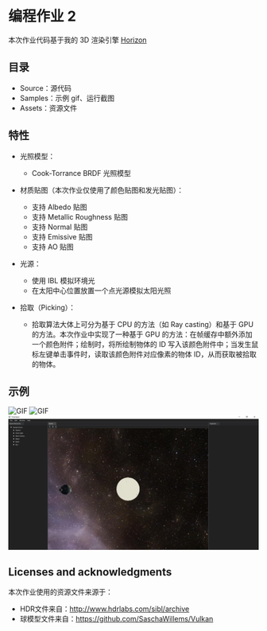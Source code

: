 # 编程作业 2
本次作业代码基于我的 3D 渲染引擎 [Horizon](https://github.com/harutemp/Horizon)

## 目录
- Source：源代码
- Samples：示例 gif、运行截图
- Assets：资源文件

## 特性
* 光照模型：
	- Cook-Torrance BRDF 光照模型

* 材质贴图（本次作业仅使用了颜色贴图和发光贴图）：
    - 支持 Albedo 贴图
	- 支持 Metallic Roughness 贴图
	- 支持 Normal 贴图
	- 支持 Emissive 贴图
	- 支持 AO 贴图

* 光源：
	- 使用 IBL 模拟环境光
	- 在太阳中心位置放置一个点光源模拟太阳光照

* 拾取（Picking）：
	- 拾取算法大体上可分为基于 CPU 的方法（如 Ray casting）和基于 GPU 的方法。本次作业中实现了一种基于 GPU 的方法：在帧缓存中额外添加一个颜色附件；绘制时，将所绘制物体的 ID 写入该颜色附件中；当发生鼠标左键单击事件时，读取该颜色附件对应像素的物体 ID，从而获取被拾取的物体。

## 示例
![GIF](./Samples/sample_picking.gif)
![GIF](./Samples/sample_lighting.gif)
![image](./Samples/screenshot01.jpg)

## Licenses and acknowledgments
本次作业使用的资源文件来源于：
- HDR文件来自：http://www.hdrlabs.com/sibl/archive
- 球模型文件来自：https://github.com/SaschaWillems/Vulkan

